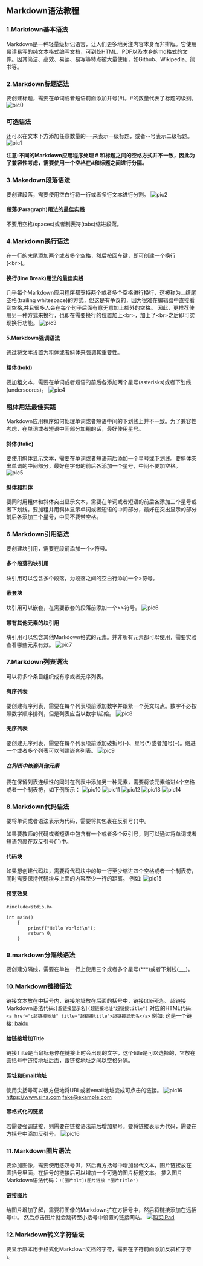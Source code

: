 <!--
 * @Author: Jerome 841682441@qq.com
 * @Date: 2022-11-04 11:07:21
 * @LastEditors: Jerome 841682441@qq.com
 * @LastEditTime: 2022-11-04 20:39:06
 * @FilePath: \Python-learning\Markdown语法.md
 * @Description: 这是默认设置,请设置`customMade`, 打开koroFileHeader查看配置 进行设置: https://github.com/OBKoro1/koro1FileHeader/wiki/%E9%85%8D%E7%BD%AE
-->
## Markdown语法教程

### 1.Markdown基本语法
Markdown是一种轻量级标记语言，让人们更多地关注内容本身而非排版。它使用易读易写的纯文本格式编写文档，可到处HTML、PDF以及本身的md格式的文件。因其简洁、高效、易读、易写等特点被大量使用，如Github、Wikipedia、简书等。
### 2.Markdown标题语法
要创建标题，需要在单词或者短语前面添加井号(\#)。\#的数量代表了标题的级别。
![pic0](pics/屏幕截图%202022-11-04%20145543.png)

### 可选语法
还可以在文本下方添加任意数量的==来表示一级标题，或者--号表示二级标题。
![pic1](pics/屏幕截图%202022-11-04%20144700.png "test")

__注意:不同的Markdown应用程序处理 \# 和标题之间的空格方式并不一致，因此为了兼容性考虑，需要使用一个空格在\#和标题之间进行分隔。__

### 3.Makedown段落语法
要创建段落，需要使用空白行将一行或者多行文本进行分割。
![pic2](pics/屏幕截图%202022-11-04%20190944.png)

#### 段落(Paragraph)用法的最佳实践
不要用空格(spaces)或者制表符(tabs)缩进段落。

### 4.Markdown换行语法
在一行的末尾添加两个或者多个空格，然后按回车键，即可创建一个换行(\<br>)。

#### 换行(line Break)用法的最佳实践
几乎每个Markdown应用程序都支持两个或者多个空格进行换行，这被称为__结尾空格(trailing whitespace)的方式，但这是有争议的，因为很难在编辑器中直接看到空格,并且很多人会在每个句子后面有意无意加上额外的空格。
因此，更推荐使用另一种方式来换行，也即在需要换行的位置加上\<br>，加上了\<br>之后即可实现换行功能。
![pic3](pics/屏幕截图%202022-11-04%20192112.png)

#### 5.Markdown强调语法
通过将文本设置为粗体或者斜体来强调其重要性。
#### 粗体(bold)
要加粗文本，需要在单词或者短语的前后各添加两个星号(asterisks)或者下划线(underscores)。
![pic4](pics/屏幕截图%202022-11-04%20192436.png)

### 粗体用法最佳实践
Markdown应用程序如何处理单词或者短语中间的下划线上并不一致。为了兼容性考虑，在单词或者短语中间部分加粗的话，最好使用星号。

#### 斜体(Italic)
要使用斜体显示文本，需要在单词或者短语前后添加一个星号或下划线。要斜体突出单词的中间部分，最好在字母的前后各添加一个星号，中间不要加空格。
![pic5](pics/屏幕截图%202022-11-04%20192858.png)

#### 斜体和粗体
要同时用粗体和斜体突出显示文本，需要在单词或者短语的前后各添加三个星号或者下划线。要加粗并用斜体显示单词或者短语的中间部分，最好在突出显示的部分前后各添加三个星号，中间不要带空格。

### 6.Markdown引用语法
要创建块引用，需要在段前添加一个\>符号。

#### 多个段落的块引用
块引用可以包含多个段落，为段落之间的空白行添加一个\>符号。

#### 嵌套块
块引用可以嵌套，在需要嵌套的段落前添加一个\>>符号。
![pic6](pics/屏幕截图%202022-11-04%20193453.png)

#### 带有其他元素的块引用
块引用可以包含其他Markdown格式的元素。并非所有元素都可以使用，需要实验查看哪些元素有效。
![pic7](pics/屏幕截图%202022-11-04%20193631.png)

### 7.Markdown列表语法
可以将多个条目组织成有序或者无序列表。
#### 有序列表
要创建有序列表，需要在每个列表项前添加数字并跟紧一个英文句点。数字不必按照数学顺序排列，但是列表应当以数字1起始。
![pic8](pics/屏幕截图%202022-11-04%20193926.png)
#### 无序列表
要创建无序列表，需要在每个列表项前添加破折号(-)、星号(*)或者加号(+)。缩进一个或者多个列表可以创建嵌套列表。
![pic9](pics/屏幕截图%202022-11-04%20194213.png)
##### 在列表中嵌套其他元素
要在保留列表连续性的同时在列表中添加另一种元素，需要将该元素缩进4个空格或者一个制表符，如下例所示：
![pic10](pics/屏幕截图%202022-11-04%20194531.png)
![pic11](pics/屏幕截图%202022-11-04%20194745.png)
![pic12](pics/屏幕截图%202022-11-04%20194824.png)
![pic13](pics/屏幕截图%202022-11-04%20194902.png)
![pic14](pics/屏幕截图%202022-11-04%20194951.png)

### 8.Markdown代码语法
要将单词或者语法表示为代码，需要将其包裹在反引号(\`)中。

如果要教师的代码或者短语中包含有一个或者多个反引号，则可以通过将单词或者短语包裹在双反引号(\``)中。
#### 代码块
如果想创建代码块，需要将代码块中的每一行至少缩进四个空格或者一个制表符，同时需要保持代码块与上面的内容至少一行的距离。
例如:
![pic15](pics/屏幕截图%202022-11-04%20195708.png)

#### 预览效果

    #include<stdio.h>

    int main()
        {
            printf("Hello World!\n");
            return 0;
        }

### 9.markdown分隔线语法
要创建分隔线，需要在单独一行上使用三个或者多个星号(***)或者下划线(___)。

### 10.Markdown链接语法
链接文本放在中括号内，链接地址放在后面的括号中，链接title可选。
超链接Markdown语法代码:`[超链接显示名](超链接地址"超链接title")`
对应的HTML代码:`<a href="c超链接地址" title="超链接title">超链接显示名</a>`
例如:
这是一个链接: [baidu](https://www.baidu.com)

#### 给链接增加Title
链接Tilte是当鼠标悬停在链接上时会出现的文字，这个title是可以选择的，它放在圆括号中链接地址后面，跟链接地址之间以空格分隔。

#### 网址和Email地址
使用尖括号可以很方便地将URL或者email地址变成可点击的链接。
![pic16](pics/屏幕截图%202022-11-04%20202126.png)
<https://www.sina.com>
<fake@example.com>

#### 带格式化的链接
若需要强调链接，则需要在链接语法前后增加星号。要将链接表示为代码，需要在方括号中添加反引号。
![pic16](pics/屏幕截图%202022-11-04%20202542.png)


### 11.Markdown图片语法
要添加图像，需要使用感叹号(!)，然后再方括号中增加替代文本，图片链接放在圆括号里面，在括号的链接后可以增加一个可选的图片标题文本。
插入图片Markdown语法代码：`![图片alt](图片链接 "图片title")`

#### 链接图片
给图片增加了解，需要将图像的Markdown扩在方括号中，然后将链接添加在远括号中。
然后点击图片就会跳转至小括号中设置的链接网站。
[![购买iPad](pics/屏幕截图%202022-11-04%20203713.png)](https://www.apple.com.cn/)

### 12.Markdown转义字符语法
要显示原本用于格式化Markdown文档的字符，需要在字符前面添加反斜杠字符\\。
